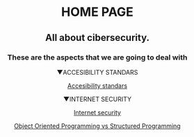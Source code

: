 <h1 style="text-align: center;"><strong>HOME PAGE</strong></h1>
<h2 style="text-align: center;"><strong>All about cibersecurity.</strong></h2>
<h3 id="tw-target-text" class="tw-data-text tw-text-large XcVN5d tw-ta" dir="ltr" data-placeholder="Traducci&oacute;n" style="text-align: center;"><span lang="en">These are the aspects that we are going to deal with</span></h3>
<p style="text-align: center;"><span>▼ACCESIBILITY STANDARS</span></p>
<p style="text-align: center;"><a href="https://4355921.github.io/cybersecurity_web/accesibility_standars.html">Accesibility standars</a></p>
<p style="text-align: center;"><span>▼INTERNET SECURITY</span></p>
<p style="text-align: center;"><a href="https://4355921.github.io/cybersecurity_web/internet_security.html">Internet security</a></p>

<p style="text-align: center;"><a href="https://4355921.github.io/cybersecurity_web/oop_vs_sp.html">Object Oriented Programming vs Structured Programming</a></p>
